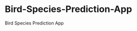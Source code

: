 # Bird-Species-Prediction-App
Bird Species Prediction App
     
          
         
            
             
